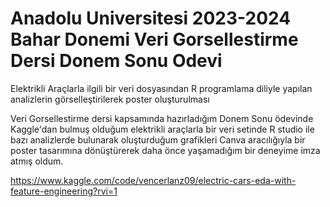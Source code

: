 # Anadolu Universitesi 2023-2024 Bahar Donemi Veri Gorsellestirme Dersi Donem Sonu Odevi
Elektrikli Araçlarla ilgili bir veri dosyasından R programlama diliyle yapılan analizlerin görselleştirilerek poster oluşturulması

Veri Gorsellestirme dersi kapsamında hazırladığım Donem Sonu ödevinde Kaggle'dan bulmuş olduğum elektrikli araçlarla bir veri setinde R studio ile bazı analizlerde bulunarak  oluşturduğum grafikleri Canva aracılığıyla bir poster tasarımına dönüştürerek daha önce yaşamadığım bir deneyime imza atmış oldum.

https://www.kaggle.com/code/vencerlanz09/electric-cars-eda-with-feature-engineering?rvi=1
